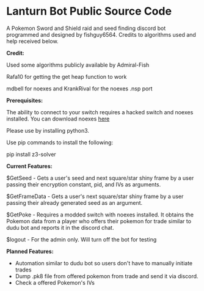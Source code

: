 # Lanturn Bot Public Source Code
A Pokemon Sword and Shield raid and seed
finding discord bot programmed and designed
by fishguy6564. Credits to algorithms used
and help received below. 

**Credit:**

Used some algorithms publicly available by Admiral-Fish

Rafa10 for getting the get heap function to work

mdbell for noexes and KrankRival for the noexes .nsp port

**Prerequisites:**

The ability to connect to your switch requires a hacked switch
and noexes installed. You can download noexes [here](https://github.com/KranKRival/Noexes/releases/tag/1.2)

Please use by installing python3. 

Use pip commands to install the following:

pip install z3-solver

**Current Features:**

$GetSeed - Gets a user's seed and next square/star shiny frame
by a user passing their encryption constant, pid, and IVs as arguments.

$GetFrameData - Gets a user's next square/star shiny frame by a
user passing their already generated seed as an argument.

$GetPoke - Requires a modded switch with noexes installed.
It obtains the Pokemon data from a player who offers their pokemon
for trade similar to dudu bot and reports it in the discord chat.

$logout - For the admin only. Will turn off the bot for testing

**Planned Features:**
- Automation similar to dudu bot so users don't have to manually initiate trades
- Dump .pk8 file from offered pokemon from trade and send it via discord.
- Check a offered Pokemon's IVs